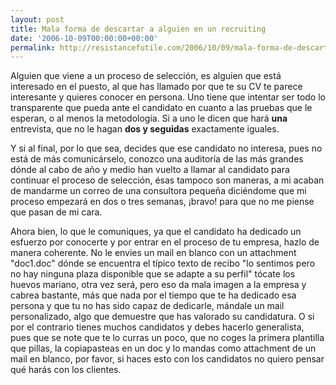 ```yaml
---
layout: post
title: Mala forma de descartar a alguien en un recruiting
date: '2006-10-09T00:00:00+00:00'
permalink: http://resistancefutile.com/2006/10/09/mala-forma-de-descartar-a-alguien-en-un-recruiting/
---
```

Alguien que viene a un proceso de selección, es alguien que está interesado en el puesto, al que has llamado por que te su CV te parece interesante y quieres conocer en persona. Uno tiene que intentar ser todo lo transparente que pueda ante el candidato en cuanto a las pruebas que le esperan, o al menos la metodología. Si a uno le dicen que hará <span style="font-weight:bold;">una</span> entrevista, que no le hagan <span style="font-weight:bold;">dos y seguidas</span> exactamente iguales. 

Y si al final, por lo que sea, decides que ese candidato no interesa, pues no está de más comunicárselo, conozco una auditoría de las más grandes dónde al cabo de año y medio han vuelto a llamar al candidato para continuar el proceso de selección, ésas tampoco son maneras, a mi acaban de mandarme un correo de una consultora pequeña diciéndome que mi proceso empezará en dos o tres semanas, ¡bravo! para que no me piense que pasan de mi cara.

Ahora bien, lo que le comuniques, ya que el candidato ha dedicado un esfuerzo por conocerte y por entrar en el proceso de tu empresa, hazlo de manera coherente. No le envies un mail en blanco con un attachment "doc1.doc" dónde se encuentra el típico texto de recibo "lo sentimos pero no hay ninguna plaza disponible que se adapte a su perfil" tócate los huevos mariano, otra vez será, pero eso da mala imagen a la empresa y cabrea bastante, más que nada por el tiempo que te ha dedicado esa persona y que tu no has sido capaz de dedicarle, mándale un mail personalizado, algo que demuestre que has valorado su candidatura. O si por el contrario tienes muchos candidatos y  debes hacerlo generalista, pues que se note que te lo curras un poco, que no coges la primera plantilla que pillas, la copiapasteas en un doc y lo mandas como attachment de un mail en blanco, por favor, si haces esto con los candidatos no quiero pensar qué harás con los clientes.
